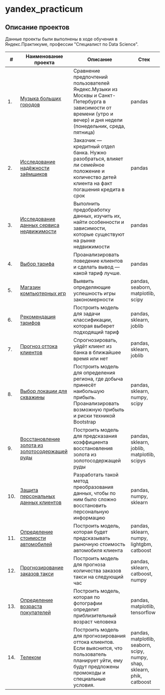 # yandex_practicum

## Описание проектов

Данные проекты были выполнены в ходе обучения в Яндекс.Практикуме, профессии "Специалист по Data Science".

| #    | Наименование проекта                | Описание                                                     | Стек                                                         |
| ---- | ------------------------------------------------------------ | ------------------------------------------------------------ | ------------------------------------------------------------ |
| 1.   | [Музыка больших городов](big_cities_music) | Сравнение предпочтений пользователей Яндекс.Музыки из Москвы и Санкт-Петербурга в зависимости от времени (утро и вечер) и дня недели (понедельник, среда, пятница)| pandas |
| 2.   | [Исследование надёжности заёмщиков](https://github.com/aq2003/Portfolio/tree/main/Gold%20Recovery) | Заказчик — кредитный отдел банка. Нужно разобраться, влияет ли семейное положение и количество детей клиента на факт погашения кредита в срок | pandas       |
| 3.   | [Исследование данных сервиса недвижимости](https://github.com/aq2003/Portfolio/tree/main/Taxi%20Service) | Выполнить предобработку данных, изучить их, найти особенности и зависимости, которые существуют на рынке недвижимости | pandas |
| 4.   | [Выбор тарифа](https://github.com/aq2003/Portfolio/tree/main/Analyzing%20Texts) | Проанализировать поведение клиентов и сделать вывод — какой тариф лучше.             | pandas |
| 5.   | [Магазин компьютерных игр](big_cities_music) | Выявить определяющие успешность игры закономерности | pandas, seaborn, matplotlib, scipy |
| 6.   | [Рекомендация тарифов](https://github.com/aq2003/Portfolio/tree/main/Gold%20Recovery) | Построить модель для задачи классификации, которая выберет подходящий тариф | pandas, sklearn, joblib       |
| 7.   | [Прогноз оттока клиентов](https://github.com/aq2003/Portfolio/tree/main/Taxi%20Service) | Спрогнозировать, уйдёт клиент из банка в ближайшее время или нет | pandas, sklearn, joblib |
| 8.   | [Выбор локации для скважины](https://github.com/aq2003/Portfolio/tree/main/Analyzing%20Texts) | Построить модель для определения региона, где добыча принесёт наибольшую прибыль. Проанализировать возможную прибыль и риски техникой Bootstrap             | pandas, sklearn, numpy, scipy |
| 9.   | [Восстановление золота из золотосодержащей руды](big_cities_music) | Построить модель для предсказания коэффициента восстановления золота из золотосодержащей руды | pandas, sklearn, joblib, matplotlib, scipys |
| 10.  | [Защита персональных данных клиентов](https://github.com/aq2003/Portfolio/tree/main/Gold%20Recovery) | Разработать такой метод преобразования данных, чтобы по ним было сложно восстановить персональную информацию | pandas, numpy, sklearn     |
| 11.  | [Определение стоимости автомобилей](https://github.com/aq2003/Portfolio/tree/main/Taxi%20Service) | Построить модель, которая будет предсказывать рыночную стоимость автомобиля клиента | pandas, sklearn, numpy, lightgbm, catboost |
| 12.  | [Прогнозирование заказов такси](https://github.com/aq2003/Portfolio/tree/main/Analyzing%20Texts) | Построить модель для прогноза количества заказов такси на следующий час             | pandas, sklearn, catboost, numpy |
| 13.  | [Определение возраста покупателей](https://github.com/aq2003/Portfolio/tree/main/Taxi%20Service) | Построить модель, которая по фотографии определит приблизительный возраст человека  | pandas, matplotlib, tensorflow |
| 14.  | [Телеком](https://github.com/aq2003/Portfolio/tree/main/Taxi%20Service) | Построить модель для прогнозирования оттока клиентов. Если выяснится, что пользователь планирует уйти, ему будут предложены промокоды и специальные условия.  | pandas, matplotlib, seaborn, scipy, numpy, shap, sklearn, phik, catboost |
